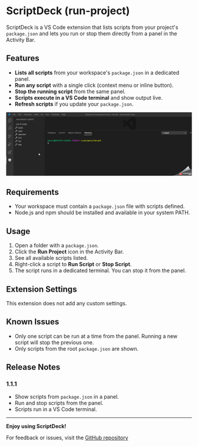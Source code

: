 # ScriptDeck (run-project)

ScriptDeck is a VS Code extension that lists scripts from your project's `package.json` and lets you run or stop them directly from a panel in the Activity Bar.

## Features

- **Lists all scripts** from your workspace's `package.json` in a dedicated panel.
- **Run any script** with a single click (context menu or inline button).
- **Stop the running script** from the same panel.
- **Scripts execute in a VS Code terminal** and show output live.
- **Refresh scripts** if you update your `package.json`.

![ScriptDeck Screenshot](demo.gif)

## Requirements

- Your workspace must contain a `package.json` file with scripts defined.
- Node.js and npm should be installed and available in your system PATH.

## Usage

1. Open a folder with a `package.json`.
2. Click the **Run Project** icon in the Activity Bar.
3. See all available scripts listed.
4. Right-click a script to **Run Script** or **Stop Script**.
5. The script runs in a dedicated terminal. You can stop it from the panel.

## Extension Settings

This extension does not add any custom settings.

## Known Issues

- Only one script can be run at a time from the panel. Running a new script will stop the previous one.
- Only scripts from the root `package.json` are shown.

## Release Notes

### 1.1.1

- Show scripts from `package.json` in a panel.
- Run and stop scripts from the panel.
- Scripts run in a VS Code terminal.

---

**Enjoy using ScriptDeck!**

For feedback or issues, visit the [GitHub repository](https://github.com/rajratnamaitry/runNpmProject/)
